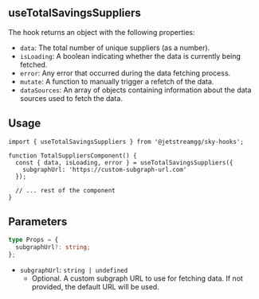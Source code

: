 ## useTotalSavingsSuppliers

The hook returns an object with the following properties:

- `data`: The total number of unique suppliers (as a number).
- `isLoading`: A boolean indicating whether the data is currently being fetched.
- `error`: Any error that occurred during the data fetching process.
- `mutate`: A function to manually trigger a refetch of the data.
- `dataSources`: An array of objects containing information about the data sources used to fetch the data.

## Usage

```tsx
import { useTotalSavingsSuppliers } from '@jetstreamgg/sky-hooks';

function TotalSuppliersComponent() {
  const { data, isLoading, error } = useTotalSavingsSuppliers({
    subgraphUrl: 'https://custom-subgraph-url.com'
  });

  // ... rest of the component
}
```

## Parameters

```ts
type Props = {
  subgraphUrl?: string;
};
```

- `subgraphUrl`: `string | undefined`
  - Optional. A custom subgraph URL to use for fetching data. If not provided, the default URL will be used.
